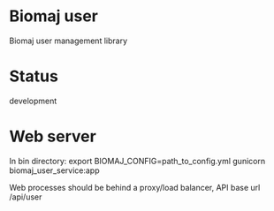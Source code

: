 # Biomaj user

Biomaj user management library

# Status

development

# Web server

In bin directory:
export BIOMAJ_CONFIG=path_to_config.yml
gunicorn biomaj_user_service:app

Web processes should be behind a proxy/load balancer, API base url /api/user

